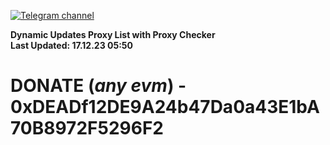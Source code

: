 [![Telegram channel](https://img.shields.io/endpoint?url=https://runkit.io/damiankrawczyk/telegram-badge/branches/master?url=https://t.me/n4z4v0d)](https://t.me/n4z4v0d) 

**Dynamic Updates Proxy List with Proxy Checker**  
**Last Updated: 17.12.23 05:50**

# DONATE (_any evm_) - 0xDEADf12DE9A24b47Da0a43E1bA70B8972F5296F2
